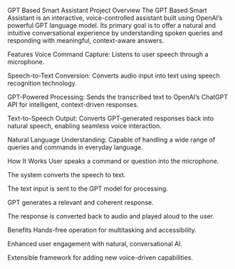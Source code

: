 GPT Based Smart Assistant
Project Overview
The GPT Based Smart Assistant is an interactive, voice-controlled assistant built using OpenAI’s powerful GPT language model. Its primary goal is to offer a natural and intuitive conversational experience by understanding spoken queries and responding with meaningful, context-aware answers.

Features
Voice Command Capture: Listens to user speech through a microphone.

Speech-to-Text Conversion: Converts audio input into text using speech recognition technology.

GPT-Powered Processing: Sends the transcribed text to OpenAI’s ChatGPT API for intelligent, context-driven responses.

Text-to-Speech Output: Converts GPT-generated responses back into natural speech, enabling seamless voice interaction.

Natural Language Understanding: Capable of handling a wide range of queries and commands in everyday language.

How It Works
User speaks a command or question into the microphone.

The system converts the speech to text.

The text input is sent to the GPT model for processing.

GPT generates a relevant and coherent response.

The response is converted back to audio and played aloud to the user.

Benefits
Hands-free operation for multitasking and accessibility.

Enhanced user engagement with natural, conversational AI.

Extensible framework for adding new voice-driven capabilities.